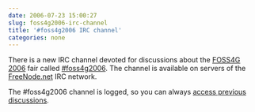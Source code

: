 ```yaml
---
date: 2006-07-23 15:00:27
slug: foss4g2006-irc-channel
title: '#foss4g2006 IRC channel'
categories: none
---
```


There is a new IRC channel devoted for discussions about the [FOSS4G 2006](http://www.foss4g2006.org/) fair called [#foss4g2006](irc://irc.freenode.net/foss4g2006).  The channel is available on servers of the [FreeNode.net](http://freenode.net) IRC network.






The #foss4g2006 channel is logged, so you can always [access previous discussions](http://logs.qgis.org/foss4g2006/).

